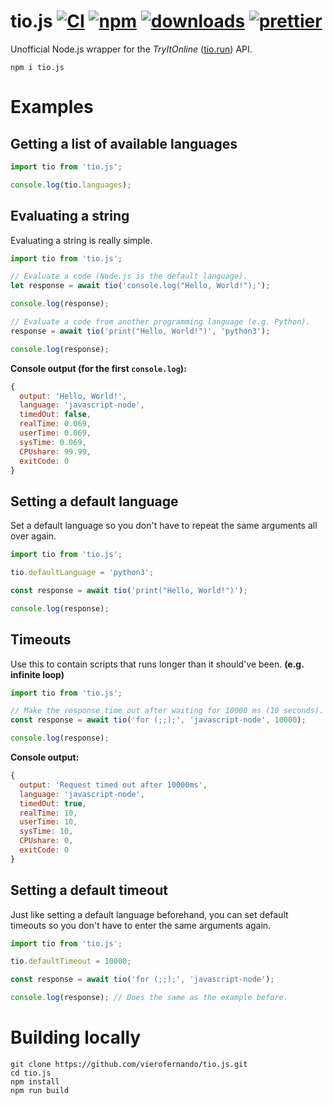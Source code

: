 # tio.js [![CI][ci-image]][ci-url] [![npm][npm-image]][npm-url] [![downloads][downloads-image]][downloads-url] [![prettier][prettier-image]][prettier-url]

[ci-image]: https://github.com/vierofernando/tio.js/actions/workflows/lint.yml/badge.svg?branch=master
[ci-url]: https://github.com/vierofernando/tio.js/actions/workflows/lint.yml
[prettier-image]: https://img.shields.io/badge/code_style-prettier-ff69b4.svg?style=flat-square
[prettier-url]: https://github.com/prettier/prettier
[npm-image]: https://img.shields.io/npm/v/tio.js.svg
[npm-url]: https://npmjs.org/package/tio.js
[downloads-image]: https://img.shields.io/npm/dm/tio.js.svg
[downloads-url]: https://npmjs.org/package/tio.js

Unofficial Node.js wrapper for the _TryItOnline_ ([tio.run](https://tio.run)) API.

```console
npm i tio.js
```

# Examples

## Getting a list of available languages

```js
import tio from 'tio.js';

console.log(tio.languages);
```

## Evaluating a string

Evaluating a string is really simple.

```js
import tio from 'tio.js';

// Evaluate a code (Node.js is the default language).
let response = await tio('console.log("Hello, World!");');

console.log(response);

// Evaluate a code from another programming language (e.g. Python).
response = await tio('print("Hello, World!")', 'python3');

console.log(response);
```

**Console output (for the first `console.log`):**

```js
{
  output: 'Hello, World!',
  language: 'javascript-node',
  timedOut: false,
  realTime: 0.069,
  userTime: 0.069,
  sysTime: 0.069,
  CPUshare: 99.99,
  exitCode: 0
}
```

## Setting a default language

Set a default language so you don't have to repeat the same arguments all over again.

```js
import tio from 'tio.js';

tio.defaultLanguage = 'python3';

const response = await tio('print("Hello, World!")');

console.log(response);
```

## Timeouts

Use this to contain scripts that runs longer than it should've been. **(e.g. infinite loop)**

```js
import tio from 'tio.js';

// Make the response time out after waiting for 10000 ms (10 seconds).
const response = await tio('for (;;);', 'javascript-node', 10000);

console.log(response);
```

**Console output:**

```js
{
  output: 'Request timed out after 10000ms',
  language: 'javascript-node',
  timedOut: true,
  realTime: 10,
  userTime: 10,
  sysTime: 10,
  CPUshare: 0,
  exitCode: 0
}
```

## Setting a default timeout

Just like setting a default language beforehand, you can set default timeouts so you don't have to enter the same arguments again.

```js
import tio from 'tio.js';

tio.defaultTimeout = 10000;

const response = await tio('for (;;);', 'javascript-node');

console.log(response); // Does the same as the example before.
```

# Building locally

```
git clone https://github.com/vierofernando/tio.js.git
cd tio.js
npm install
npm run build
```
